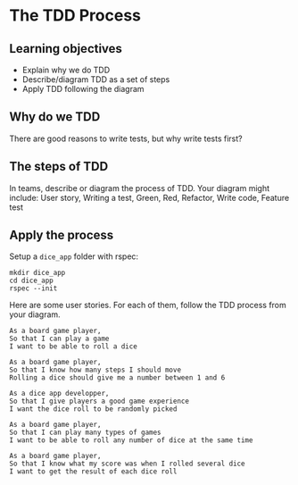 # The TDD Process

## Learning objectives
- Explain why we do TDD
- Describe/diagram TDD as a set of steps
- Apply TDD following the diagram

## Why do we TDD

There are good reasons to write tests, but why write tests first?

## The steps of TDD

In teams, describe or diagram the process of TDD.
Your diagram might include: User story, Writing a test, Green, Red, Refactor, Write code, Feature test

## Apply the process

Setup a `dice_app` folder with rspec:

```
mkdir dice_app
cd dice_app
rspec --init
```

Here are some user stories. For each of them, follow the TDD process from your diagram.

```
As a board game player,
So that I can play a game
I want to be able to roll a dice
```

```
As a board game player,
So that I know how many steps I should move
Rolling a dice should give me a number between 1 and 6
```

```
As a dice app developper,
So that I give players a good game experience
I want the dice roll to be randomly picked
```

```
As a board game player,
So that I can play many types of games
I want to be able to roll any number of dice at the same time
```

```
As a board game player,
So that I know what my score was when I rolled several dice
I want to get the result of each dice roll
```
